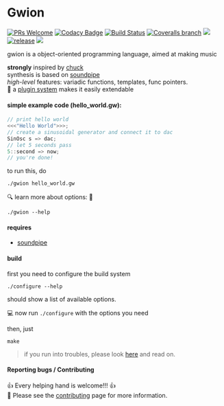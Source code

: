 # Gwion
[![PRs Welcome](https://img.shields.io/badge/PRs-welcome-brightgreen.svg?style=flat-square)](http://makeapullrequest.com) 
[![Codacy Badge](https://api.codacy.com/project/badge/Grade/7669efe4c1c84b888cea5885201c79ae)](https://www.codacy.com/app/fennecdjay/Gwion?utm_source=github.com&utm_medium=referral&utm_content=fennecdjay/Gwion&utm_campaign=badger)
[![Build Status](https://travis-ci.org/fennecdjay/Gwion.svg?branch=master)](https://travis-ci.org/fennecdjay/Gwion)
[![Coveralls branch](https://img.shields.io/coveralls/fennecdjay/Gwion/master.svg)](https://coveralls.io/github/fennecdjay/Gwion?branch=master)
![](http://b.repl.ca/v1/version-pre--pre--alpha-red.svg)
[![release](http://github-release-version.herokuapp.com/github/fennecdjay/Gwion/release.svg)](https://github.com/fennecdjay/Gwion/releases/latest)
![](https://img.shields.io/badge/language-C-yellowgreen.svg)  

gwion is a object-oriented programming language, aimed at making music

**strongly** inspired by [chuck](http://chuck.stanford.edu/)  
synthesis is based on [soundpipe](http://paulbatchelor.github.io/proj/soundpipe.html)  
*high-level* features: variadic functions, templates, func pointers.  
:gift: a [plugin system](https://github.com/fennecdjay/Gwion-plug) makes it easily extendable
<!--TODO: link to plugin DOC rather than repo -->

#### simple example code (hello_world.gw):

```cpp
// print hello world
<<<"Hello World">>>;
// create a sinusoidal generator and connect it to dac  
SinOsc s => dac;  
// let 5 seconds pass  
5::second => now;  
// you're done!
```
to run this, do

```sh
./gwion hello_world.gw
```

:mag: learn more about options: :mag_right:

```
./gwion --help
```

#### requires

* [soundpipe](https://github.com/PaulBatchelor/Soundpipe)

#### build

first you need to configure the build system

```
./configure --help
```
should show a list of available options.

:computer: now run `./configure` with the options you need

then, just
```
make
```

> if you run into troubles, please look [here](https://github.com/fennecdjay/Gwion/blob/master/docs/Building.md) and read on.

#### Reporting bugs / Contributing

:+1: Every helping hand is welcome!!! :+1:  
:book: Please see the [contributing](.github/CONTRIBUTING.md) page for more information.
